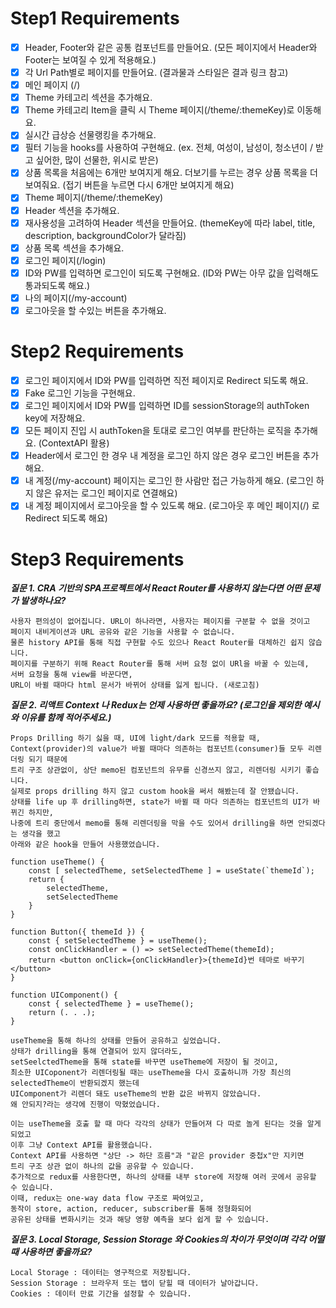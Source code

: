 # Step1 Requirements
- [x] Header, Footer와 같은 공통 컴포넌트를 만들어요. (모든 페이지에서 Header와 Footer는 보여질 수 있게 적용해요.)
- [x] 각 Url Path별로 페이지를 만들어요. (결과물과 스타일은 결과 링크 참고)
- [x] 메인 페이지 (/)
- [x] Theme 카테고리 섹션을 추가해요.
- [x] Theme 카테고리 Item을 클릭 시 Theme 페이지(/theme/:themeKey)로 이동해요.
- [x] 실시간 급상승 선물랭킹을 추가해요.
- [x] 필터 기능을 hooks를 사용하여 구현해요. (ex. 전체, 여성이, 남성이, 청소년이 / 받고 싶어한, 많이 선물한, 위시로 받은)
- [x] 상품 목록을 처음에는 6개만 보여지게 해요. 더보기를 누르는 경우 상품 목록을 더 보여줘요. (접기 버튼을 누르면 다시 6개만 보여지게 해요)
- [x] Theme 페이지(/theme/:themeKey)
- [x] Header 섹션을 추가해요.
- [x] 재사용성을 고려하여 Header 섹션을 만들어요. (themeKey에 따라 label, title, description, backgroundColor가 달라짐)
- [x] 상품 목록 섹션을 추가해요.
- [x] 로그인 페이지(/login)
- [x] ID와 PW를 입력하면 로그인이 되도록 구현해요. (ID와 PW는 아무 값을 입력해도 통과되도록 해요.)
- [x] 나의 페이지(/my-account)
- [x] 로그아웃을 할 수있는 버튼을 추가해요.

# Step2 Requirements
- [x] 로그인 페이지에서 ID와 PW를 입력하면 직전 페이지로 Redirect 되도록 해요.
- [x] Fake 로그인 기능을 구현해요.
- [x] 로그인 페이지에서 ID와 PW를 입력하면 ID를 sessionStorage의 authToken key에 저장해요.
- [x] 모든 페이지 진입 시 authToken을 토대로 로그인 여부를 판단하는 로직을 추가해요. (ContextAPI 활용)
- [x] Header에서 로그인 한 경우 내 계정을 로그인 하지 않은 경우 로그인 버튼을 추가해요.
- [x] 내 계정(/my-account) 페이지는 로그인 한 사람만 접근 가능하게 해요. (로그인 하지 않은 유저는 로그인 페이지로 연결해요)
- [x] 내 계정 페이지에서 로그아웃을 할 수 있도록 해요. (로그아웃 후 메인 페이지(/) 로 Redirect 되도록 해요)

# Step3 Requirements
___질문 1. CRA 기반의 SPA프로젝트에서 React Router를 사용하지 않는다면 어떤 문제가 발생하나요?___

    사용자 편의성이 없어집니다. URL이 하나라면, 사용자는 페이지를 구분할 수 없을 것이고
    페이지 내비게이션과 URL 공유와 같은 기능을 사용할 수 없습니다.
    물론 history API를 통해 직접 구현할 수도 있으나 React Router를 대체하긴 쉽지 않습니다.
    페이지를 구분하기 위해 React Router를 통해 서버 요청 없이 URl을 바꿀 수 있는데,
    서버 요청을 통해 view를 바꾼다면,
    URL이 바뀔 때마다 html 문서가 바뀌어 상태를 잃게 됩니다. (새로고침)

___질문 2. 리액트 Context 나 Redux는 언제 사용하면 좋을까요? (로그인을 제외한 예시와 이유를 함께 적어주세요.)___

    Props Drilling 하기 싫을 때, UI에 light/dark 모드를 적용할 때, 
    Context(provider)의 value가 바뀔 때마다 의존하는 컴포넌트(consumer)들 모두 리렌더링 되기 때문에
    트리 구조 상관없이, 상단 memo된 컴포넌트의 유무를 신경쓰지 않고, 리렌더링 시키기 좋습니다. 
    실제로 props drilling 하지 않고 custom hook을 써서 해봤는데 잘 안됐습니다.
    상태를 life up 후 drilling하면, state가 바뀔 때 마다 의존하는 컴포넌트의 UI가 바뀌긴 하지만, 
    나중에 트리 중단에서 memo를 통해 리렌더링을 막을 수도 있어서 drilling을 하면 안되겠다는 생각을 했고
    아래와 같은 hook을 만들어 사용했었습니다.

    function useTheme() {
        const [ selectedTheme, setSelectedTheme ] = useState(`themeId`);
        return {
            selectedTheme,
            setSelectedTheme
        }
    }

    function Button({ themeId }) {
        const { setSelectedTheme } = useTheme();
        const onClickHandler = () => setSelectedTheme(themeId);
        return <button onClick={onClickHandler}>{themeId}번 테마로 바꾸기</button>
    }

    function UIComponent() {
        const { selectedTheme } = useTheme();
        return (. . .);
    }

    useTheme을 통해 하나의 상태를 만들어 공유하고 싶었습니다.
    상태가 drilling을 통해 연결되어 있지 않더라도,
    setSeelctedTheme을 통해 state를 바꾸면 useTheme에 저장이 될 것이고,
    최소한 UICoponent가 리렌더링될 때는 useTheme을 다시 호출하니까 가장 최신의 selectedTheme이 반환되겠지 했는데
    UIComponent가 리렌더 돼도 useTheme의 반환 값은 바뀌지 않았습니다.
    왜 안되지?라는 생각에 진행이 막혔었습니다.

    이는 useTheme을 호출 할 때 마다 각각의 상태가 만들어져 다 따로 놀게 된다는 것을 알게되었고
    이후 그냥 Context API를 활용했습니다.
    Context API를 사용하면 "상단 -> 하단 흐름"과 "같은 provider 중첩x"만 지키면 
    트리 구조 상관 없이 하나의 값을 공유할 수 있습니다.
    추가적으로 redux를 사용한다면, 하나의 상태를 내부 store에 저장해 여러 곳에서 공유할 수 있습니다.
    이때, redux는 one-way data flow 구조로 짜여있고, 
    동작이 store, action, reducer, subscriber를 통해 정형화되어
    공유된 상태를 변화시키는 것과 해당 영향 예측을 보다 쉽게 할 수 있습니다.

___질문 3. Local Storage, Session Storage 와 Cookies의 차이가 무엇이며 각각 어떨때 사용하면 좋을까요?___

    Local Storage : 데이터는 영구적으로 저장됩니다.
    Session Storage : 브라우저 또는 탭이 닫힐 때 데이터가 날아갑니다. 
    Cookies : 데이터 만료 기간을 설정할 수 있습니다.
